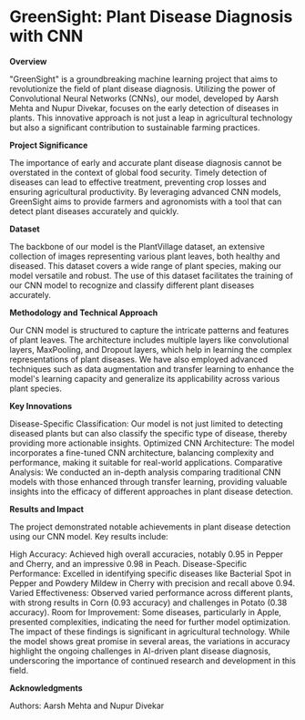 
# GreenSight: Plant Disease Diagnosis with CNN

**Overview**

"GreenSight" is a groundbreaking machine learning project that aims to revolutionize the field of plant disease diagnosis. Utilizing the power of Convolutional Neural Networks (CNNs), our model, developed by Aarsh Mehta and Nupur Divekar, focuses on the early detection of diseases in plants. This innovative approach is not just a leap in agricultural technology but also a significant contribution to sustainable farming practices.

**Project Significance**

The importance of early and accurate plant disease diagnosis cannot be overstated in the context of global food security. Timely detection of diseases can lead to effective treatment, preventing crop losses and ensuring agricultural productivity. By leveraging advanced CNN models, GreenSight aims to provide farmers and agronomists with a tool that can detect plant diseases accurately and quickly.

**Dataset**

The backbone of our model is the PlantVillage dataset, an extensive collection of images representing various plant leaves, both healthy and diseased. This dataset covers a wide range of plant species, making our model versatile and robust. The use of this dataset facilitates the training of our CNN model to recognize and classify different plant diseases accurately.

**Methodology and Technical Approach**

Our CNN model is structured to capture the intricate patterns and features of plant leaves. The architecture includes multiple layers like convolutional layers, MaxPooling, and Dropout layers, which help in learning the complex representations of plant diseases. We have also employed advanced techniques such as data augmentation and transfer learning to enhance the model's learning capacity and generalize its applicability across various plant species.

**Key Innovations**

Disease-Specific Classification: Our model is not just limited to detecting diseased plants but can also classify the specific type of disease, thereby providing more actionable insights.
Optimized CNN Architecture: The model incorporates a fine-tuned CNN architecture, balancing complexity and performance, making it suitable for real-world applications.
Comparative Analysis: We conducted an in-depth analysis comparing traditional CNN models with those enhanced through transfer learning, providing valuable insights into the efficacy of different approaches in plant disease detection.

**Results and Impact**

The project demonstrated notable achievements in plant disease detection using our CNN model. Key results include:

High Accuracy: Achieved high overall accuracies, notably 0.95 in Pepper and Cherry, and an impressive 0.98 in Peach.
Disease-Specific Performance: Excelled in identifying specific diseases like Bacterial Spot in Pepper and Powdery Mildew in Cherry with precision and recall above 0.94.
Varied Effectiveness: Observed varied performance across different plants, with strong results in Corn (0.93 accuracy) and challenges in Potato (0.38 accuracy).
Room for Improvement: Some diseases, particularly in Apple, presented complexities, indicating the need for further model optimization.
The impact of these findings is significant in agricultural technology. While the model shows great promise in several areas, the variations in accuracy highlight the ongoing challenges in AI-driven plant disease diagnosis, underscoring the importance of continued research and development in this field.

**Acknowledgments**

Authors: Aarsh Mehta and Nupur Divekar
